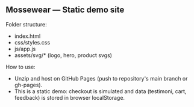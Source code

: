 Mossewear — Static demo site
--------------------------------
Folder structure:
- index.html
- css/styles.css
- js/app.js
- assets/svg/* (logo, hero, product svgs)

How to use:
- Unzip and host on GitHub Pages (push to repository's main branch or gh-pages).
- This is a static demo: checkout is simulated and data (testimoni, cart, feedback) is stored in browser localStorage.
